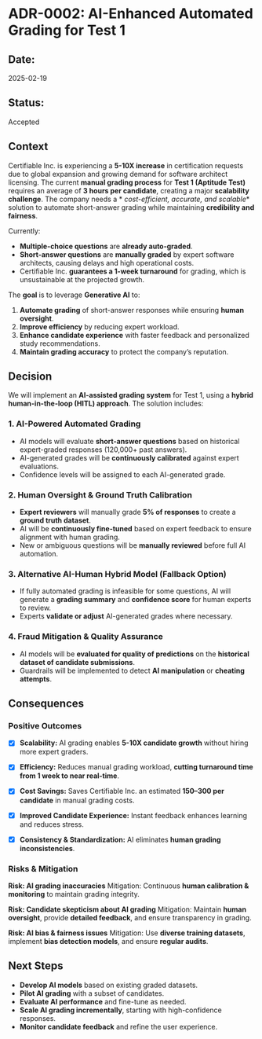 # **ADR-0002: AI-Enhanced Automated Grading for Test 1**

## **Date:**

2025-02-19

## **Status:**

Accepted

## **Context**

Certifiable Inc. is experiencing a **5-10X increase** in certification requests due to global expansion and growing
demand for software architect licensing. The current **manual grading process** for **Test 1 (Aptitude Test)** requires
an average of **3 hours per candidate**, creating a major **scalability challenge**. The company needs a *
*cost-efficient, accurate, and scalable** solution to automate short-answer grading while maintaining **credibility and
fairness**.

Currently:

- **Multiple-choice questions** are **already auto-graded**.
- **Short-answer questions** are **manually graded** by expert software architects, causing delays and high operational
  costs.
- Certifiable Inc. **guarantees a 1-week turnaround** for grading, which is unsustainable at the projected growth.

The **goal** is to leverage **Generative AI** to:

1. **Automate grading** of short-answer responses while ensuring **human oversight**.
2. **Improve efficiency** by reducing expert workload.
3. **Enhance candidate experience** with faster feedback and personalized study recommendations.
4. **Maintain grading accuracy** to protect the company’s reputation.

## **Decision**

We will implement an **AI-assisted grading system** for Test 1, using a **hybrid human-in-the-loop (HITL) approach**.
The solution includes:

### **1. AI-Powered Automated Grading**

- AI models will evaluate **short-answer questions** based on historical expert-graded responses (120,000+ past
  answers).
- AI-generated grades will be **continuously calibrated** against expert evaluations.
- Confidence levels will be assigned to each AI-generated grade.

### **2. Human Oversight & Ground Truth Calibration**

- **Expert reviewers** will manually grade **5% of responses** to create a **ground truth dataset**.
- AI will be **continuously fine-tuned** based on expert feedback to ensure alignment with human grading.
- New or ambiguous questions will be **manually reviewed** before full AI automation.

### **3. Alternative AI-Human Hybrid Model (Fallback Option)**

- If fully automated grading is infeasible for some questions, AI will generate a **grading summary** and **confidence
  score** for human experts to review.
- Experts **validate or adjust** AI-generated grades where necessary.

### **4. Fraud Mitigation & Quality Assurance**

- AI models will be **evaluated for quality of predictions** on the **historical dataset of candidate submissions**.
- Guardrails will be implemented to detect **AI manipulation** or **cheating attempts**.

## **Consequences**

### **Positive Outcomes**

* [X] **Scalability:** AI grading enables **5-10X candidate growth** without hiring more expert graders.

* [X] **Efficiency:** Reduces manual grading workload, **cutting turnaround time from 1 week to near real-time**.

* [X] **Cost Savings:** Saves Certifiable Inc. an estimated **$150–$300 per candidate** in manual grading costs.

* [X] **Improved Candidate Experience:** Instant feedback enhances learning and reduces stress.

* [X] **Consistency & Standardization:** AI eliminates **human grading inconsistencies**.

### **Risks & Mitigation**

**Risk: AI grading inaccuracies**
Mitigation: Continuous **human calibration & monitoring** to maintain grading integrity.

**Risk: Candidate skepticism about AI grading**
Mitigation: Maintain **human oversight**, provide **detailed feedback**, and ensure transparency in grading.

**Risk: AI bias & fairness issues**
Mitigation: Use **diverse training datasets**, implement **bias detection models**, and ensure **regular audits**.

## **Next Steps**

- **Develop AI models** based on existing graded datasets.
- **Pilot AI grading** with a subset of candidates.
- **Evaluate AI performance** and fine-tune as needed.
- **Scale AI grading incrementally**, starting with high-confidence responses.
- **Monitor candidate feedback** and refine the user experience.
